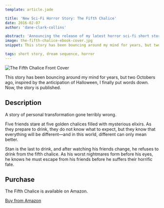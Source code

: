 ```yaml
---
template: article.jade

title: 'New Sci-Fi Horror Story: The Fifth Chalice'
date: 2016-02-07
author: 'dane-clark-collins'

abstract: 'Announcing the release of my latest horror sci-fi short story, The Fifth Chalice. Available at Amazon.'
image: the-fifth-chalice-ebook-cover.jpg
snippet: This story has been bouncing around my mind for years, but two Octobers ago, inspired by the anticipation of Halloween, I finally put words down. Now, the story is published.

tags: short story, dream sequence, horror
---
```


<img src="the-fifth-chalice-ebook-cover.jpg" class="img-right" alt="The Fifth Chalice Front Cover">

This story has been bouncing around my mind for years, but two Octobers ago, inspired by the anticipation of Halloween, I finally put words down. Now, the story is published.

## Description

A story of personal transformation gone terribly wrong.

Five friends stare at five golden chalices filled with mysterious elixirs. As they prepare to drink, they do not know what to expect, but they know that everything will be different—and in this world, different can only mean better.

Stan is the last to drink, and after watching his friends change, he refuses to drink from the fifth chalice. As his worst nightmares form before his eyes, he knows he must escape from his friends before he suffers their horrific fate.

## Purchase

The Fifth Chalice is available on Amazon.

<a href="http://amzn.to/20PJzVy" class="button center">Buy from Amazon</a>

